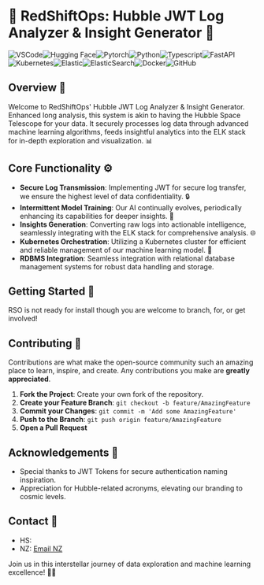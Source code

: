 # 🌌 RedShiftOps: Hubble JWT Log Analyzer & Insight Generator 🚀

![VSCode](https://img.shields.io/badge/-VSCode-blue)![Hugging Face](https://img.shields.io/badge/-Hugging%20Face-yellow)![Pytorch](https://img.shields.io/badge/-Pytorch-red)![Python](https://img.shields.io/badge/-Python-blue)![Typescript](https://img.shields.io/badge/-Typescript-blue)![FastAPI](https://img.shields.io/badge/-FastAPI-green)![Kubernetes](https://img.shields.io/badge/-Kubernetes-blue)![Elastic](https://img.shields.io/badge/-Elastic-yellow)![ElasticSearch](https://img.shields.io/badge/-ElasticSearch-blue)![Docker](https://img.shields.io/badge/-Docker-blue)![GitHub](https://img.shields.io/badge/-GitHub-black)

## Overview 🌠

Welcome to RedShiftOps' Hubble JWT Log Analyzer & Insight Generator. Enhanced long analysis, this system is akin to having the Hubble Space Telescope for your data. It securely processes log data through advanced machine learning algorithms, feeds insightful analytics into the ELK stack for in-depth exploration and visualization. 📊

## Core Functionality ⚙️

- **Secure Log Transmission**: Implementing JWT for secure log transfer, we ensure the highest level of data confidentiality. 🔒
- **Intermittent Model Training**: Our AI continually evolves, periodically enhancing its capabilities for deeper insights. 🧠
- **Insights Generation**: Converting raw logs into actionable intelligence, seamlessly integrating with the ELK stack for comprehensive analysis. 🌐
- **Kubernetes Orchestration**: Utilizing a Kubernetes cluster for efficient and reliable management of our machine learning model. 🌌
- **RDBMS Integration**: Seamless integration with relational database management systems for robust data handling and storage.

## Getting Started 🚀

RSO is not ready for install though you are welcome to branch, for, or get involved!

## Contributing 🤝

Contributions are what make the open-source community such an amazing place to learn, inspire, and create. Any contributions you make are **greatly appreciated**.

1. **Fork the Project**: Create your own fork of the repository.
2. **Create your Feature Branch**: `git checkout -b feature/AmazingFeature`
3. **Commit your Changes**: `git commit -m 'Add some AmazingFeature'`
4. **Push to the Branch**: `git push origin feature/AmazingFeature`
5. **Open a Pull Request**

## Acknowledgements 🌟

- Special thanks to JWT Tokens for secure authentication naming inspiration.
- Appreciation for Hubble-related acronyms, elevating our branding to cosmic levels.

## Contact 📡

- HS:
- NZ: [Email NZ](mailto:p4rlx-news@pm.me)

Join us in this interstellar journey of data exploration and machine learning excellence! 🚀🌠